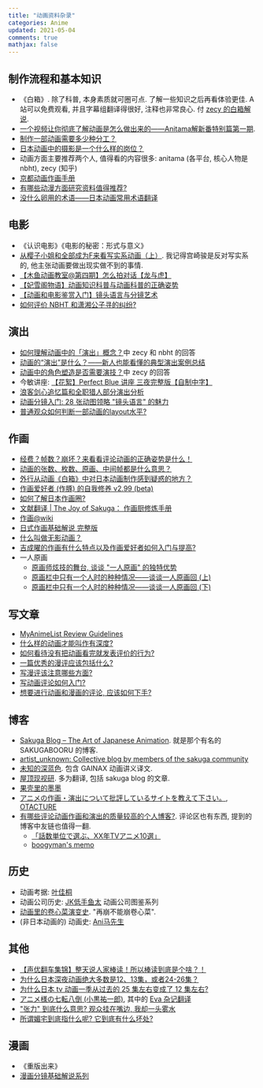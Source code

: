 ```yaml
---
title: "动画资料杂录"
categories: Anime
updated: 2021-05-04
comments: true
mathjax: false
---
```


## 制作流程和基本知识

- 《白箱》. 除了科普, 本身素质就可圈可点. 了解一些知识之后再看体验更佳. A 站可以免费观看, 并且字幕组翻译得很好, 注释也非常良心. 付 [zecy 的白箱解说](https://zhuanlan.zhihu.com/p/19982613). 
- [一个视频让你彻底了解动画是怎么做出来的——Anitama解新番特别篇第一期](https://www.bilibili.com/video/BV1jb411e75F). 
- [制作一部动画需要多少种分工？](https://www.zhihu.com/question/22028700/answer/20120365)
- [日本动画中的摄影是一个什么样的岗位？](https://www.zhihu.com/question/24787555/answer/28993271)
- 动画方面主要推荐两个人, 值得看的内容很多: anitama (各平台, 核心人物是 nbht), zecy (知乎)
- [京都动画作画手册](https://shiina18.github.io/assets/docs/京都动画作画手册.pdf) 
- [有哪些动漫方面研究资料值得推荐?](https://www.zhihu.com/question/21484184/answer/18427606) 
- [没什么卵用的术语——日本动画常用术语翻译](https://zhuanlan.zhihu.com/p/20331802)

<!-- more -->

## 电影

- 《认识电影》《电影的秘密：形式与意义》
- [从樱子小姐和全部成为F来看写实系动画（上）](https://www.bilibili.com/video/BV1js411d7bs). 我记得宫崎骏是反对写实系的, 他主张动画要做出现实做不到的事情.
- [【木鱼动画教室@第四期】怎么拍对话【龙与虎】](https://www.bilibili.com/video/BV1rs411f7VJ)
- [【妃雪阁物语】动画知识科普与动画科普的正确姿势](https://www.bilibili.com/video/BV1Cs411r7Kb)
- [【动画和电影鉴赏入门】镜头语言与分镜艺术](https://www.bilibili.com/video/BV1Es41147jq)
- [如何评价 NBHT 和潇湘公子寻的纠纷?](https://www.zhihu.com/question/292822553)

## 演出

- [如何理解动画中的「演出」概念？](https://www.zhihu.com/question/298055921)中 zecy 和 nbht 的回答
- [动画的“演出”是什么？——新人也能看懂的典型演出案例总结](https://zhuanlan.zhihu.com/p/55160395)
- [动画中的角色塑造是否需要演技？](https://www.zhihu.com/question/24637961)中 zecy 的回答
- 今敏讲座: [【花絮】Perfect Blue 讲座 三夜完整版【自制中字】](https://www.bilibili.com/video/BV1T4411X7AN)
- [浪客剑心追忆篇和全职猎人部分演出分析](https://bbs.saraba1st.com/2b/thread-1905904-1-1.html)
- [动画分镜入门: 28 张动图领略 "镜头语言" 的魅力](https://zhuanlan.zhihu.com/p/84415633)
- [普通观众如何判断一部动画的layout水平?](https://www.zhihu.com/question/390389117/answer/1191988135)

## 作画

- [经费？帧数？崩坏？来看看评论动画的正确姿势是什么！](https://zhuanlan.zhihu.com/p/22593479)
- [动画的张数、枚数、原画、中间帧都是什么意思？](https://www.zhihu.com/question/46419048)
- [外行从动画《白箱》中对日本动画制作感到疑惑的地方？](https://www.zhihu.com/question/25912399/answer/31809373)
- [作画爱好者 (作豚) 的自我修养 v2.99 (beta)](https://zhuanlan.zhihu.com/p/20584724)
- [如何了解日本作画圈?](https://www.zhihu.com/question/59406732)
- [文献翻译 \| The Joy of Sakuga： 作画厨修炼手册](https://zhuanlan.zhihu.com/p/45912501)
- [作画@wiki](https://w.atwiki.jp/sakuga/)
- [日式作画基础解说 完整版](https://www.bilibili.com/video/av2251266/)
- [什么叫做无影动画？](https://www.zhihu.com/question/35917001/answer/245448686)
- [吉成曜的作画有什么特点以及作画爱好者如何入门与提高?](https://www.zhihu.com/question/35991414/answer/250981347)
- 一人原画
    - [原画师炫技的舞台, 谈谈 "一人原画" 的独特优势](https://www.sohu.com/a/390705147_99967847)
    - [原画栏中只有一个人时的种种情况——谈谈一人原画回 (上)](https://zhuanlan.zhihu.com/p/20868497)
    - [原画栏中只有一个人时的种种情况——谈谈一人原画回 (下)](https://zhuanlan.zhihu.com/p/20896746)

## 写文章

- [MyAnimeList Review Guidelines](https://myanimelist.net/forum/?topicid=575725)
- [什么样的动画才能叫作有深度?](https://www.zhihu.com/answer/539681485)
- [如何看待没有把动画看完就发表评价的行为?](https://www.zhihu.com/question/438351571/answer/1730986887)
- [一篇优秀的漫评应该包括什么?](https://www.zhihu.com/question/265188720/answer/290602113)
- [写漫评该注意哪些方面?](https://www.zhihu.com/question/68373525)
- [写动画评论如何入门?](https://www.zhihu.com/question/21422909)
- [想要进行动画和漫画的评论, 应该如何下手?](https://www.zhihu.com/question/23479925)

## 博客

- [Sakuga Blog – The Art of Japanese Animation](https://blog.sakugabooru.com/). 就是那个有名的 SAKUGABOORU 的博客.
- [artist_unknown: Collective blog by members of the sakuga community](https://artistunknown.info/)
- [未知的深蓝色](http://blog.sina.com.cn/u/1985021701). 包含 GAINAX 动画讲义译文.
- [屋顶现视研](https://space.bilibili.com/355943807/article). 多为翻译, 包括 sakuga blog 的文章.
- [果壳里的墨墨](https://space.bilibili.com/227074644/article) 
- [アニメの作画・演出について批評しているサイトを教えて下さい。](https://q.hatena.ne.jp/1331159464), [OTACTURE](https://ukkah.hatenadiary.org/)
- [有哪些评论动画作画和演出的质量较高的个人博客?](https://www.zhihu.com/question/358762370). 评论区也有东西, 提到的博客中友链也值得一翻.
    - [「話数単位で選ぶ、XX年TVアニメ10選」](http://shinmai.seesaa.net/category/9432020-1.html)
    - [boogyman's memo](https://boogyman.hateblo.jp/)

## 历史

- 动画考据: [叶佳桐](https://space.bilibili.com/25195981/)
- 动画公司历史: [JK低手鱼太](https://space.bilibili.com/904827/) 动画公司图鉴系列
- [动画里的卷心菜演变史](https://zhuanlan.zhihu.com/p/149854476). "再崩不能崩卷心菜".
- (非日本动画的) 动画史: [Ani马先生](https://zhuanlan.zhihu.com/anima33) 


## 其他

- [【声优翻车集锦】整天说人家棒读！所以棒读到底是个啥？！](https://www.bilibili.com/video/BV1Hx411p7Wz)
- [为什么日本深夜动画绝大多数是12、13集，或者24-26集？](https://www.zhihu.com/question/265029429/answer/288374351)
- [为什么日本 tv 动画一季从过去的 25 集左右变成了 12 集左右?
](https://www.zhihu.com/question/284943469/answer/440896624)
- [アニメ様の七転八倒 (小黒祐一郎)](http://www.style.fm/as/05_column/05_oguro_bn.shtml), 其中的 [Eva 杂记翻译](https://bgm.tv/subject/265/reviews/1.html) 
- ["张力" 到底什么意思? 观众挂在嘴边, 我却一头雾水](https://zhuanlan.zhihu.com/p/96850338)
- [所谓媚宅到底指什么呢? 它到底有什么坏处?](https://www.zhihu.com/question/263944167/answer/281518456)

## 漫画

- 《重版出来》
- [漫画分镜基础解说系列](https://zhuanlan.zhihu.com/p/166424437)
